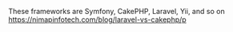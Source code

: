 These frameworks are Symfony, CakePHP, Laravel, Yii, and so on
https://nimapinfotech.com/blog/laravel-vs-cakephp/p
